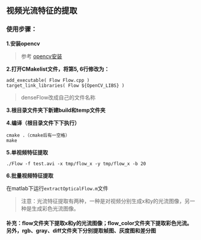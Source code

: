 ## 视频光流特征的提取

### 使用步骤：

**1.安装opencv**

> 参考 [opencv安装](https://github.com/lhzhong/iNote/blob/master/Install_Caffe(GPU).md)

**2.打开CMakelist文件，将第5, 6行修改为：**
```
add_executable( Flow Flow.cpp )
target_link_libraries( Flow ${OpenCV_LIBS} )
```
> denseFlow改成自己的文件名称

**3.根目录文件夹下新建build和temp文件夹**

**4.编译（根目录文件下下执行）**
```
cmake .（cmake后有一空格）
make
```

**5.单视频特征提取**
```
./Flow -f test.avi -x tmp/flow_x -y tmp/flow_x -b 20
```

**6.批量视频特征提取**

在matlab下运行`extractOpticalFlow.m`文件

> 注意：光流特征提取有两种，一种是对视频分别生成x和y的光流图像，另一种是生成彩色光流图像。

#### 补充：flow文件夹下提取x和y的光流图像；flow_color文件夹下提取彩色光流。另外，rgb、gray、diff文件夹下分别提取帧图、灰度图和差分图
